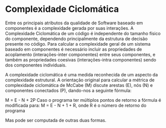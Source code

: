 # Complexidade Ciclomática

Entre os principais atributos da qualidade de Software baseado em componentes é a complexidade gerada por suas interações. A Complexidade Ciclomática de um código é independente do tamanho físico do componente, dependendo principalmente da estrutura de decisão presente no código. Para calcular a complexidade geral de um sistema baseado em componentes é necessário incluir as propriedades de acoplamento (interações-inter componentes) entre seus componentes, e também as propriedades coesivas (interações-intra componentes) sendo dos componentes individuais.

A complexidade ciclomática é uma medida reconhecida de um aspecto da complexidade estrutural.
A orientação original para calcular a métrica de complexidade ciclomática de McCabe (M) discute arestas (E), nós (N) e componentes conectados (P), dando-nos a seguinte fórmula:

M = E - N + 2P
Caso o programa ter múltiplos pontos de retorno a fórmula é modificada para:
M = E - N + 1 + R, onde R é o número de retorno do programa

Mas pode ser computada de outras duas formas.

